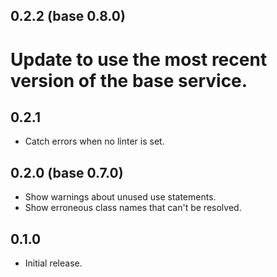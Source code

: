 ## 0.2.2 (base 0.8.0)
# Update to use the most recent version of the base service.

## 0.2.1
* Catch errors when no linter is set.

## 0.2.0 (base 0.7.0)
* Show warnings about unused use statements.
* Show erroneous class names that can't be resolved.

## 0.1.0
* Initial release.
